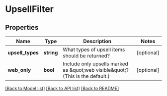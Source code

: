 # UpsellFilter

## Properties
Name | Type | Description | Notes
------------ | ------------- | ------------- | -------------
**upsell_types** | **string** | What types of upsell items should be returned? | [optional] 
**web_only** | **bool** | Include only upsells marked as \&quot;web visible\&quot;?  (This is the default.) | [optional] 

[[Back to Model list]](../README.md#documentation-for-models) [[Back to API list]](../README.md#documentation-for-api-endpoints) [[Back to README]](../README.md)


